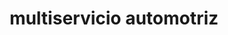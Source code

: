 ---
title: "multiservicio automotriz"
url: /colima/multiservicio-automotriz/
shop: reparación de automóviles
---